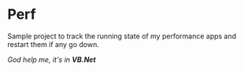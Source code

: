 # Perf

Sample project to track the running state of my performance apps and restart them if any go down.

*God help me, it's in **VB.Net***
